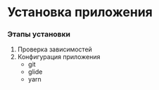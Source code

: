 # Установка приложения

### Этапы установки
1. Проверка зависимостей
2. Конфигурация приложения
    * git
    * glide
    * yarn